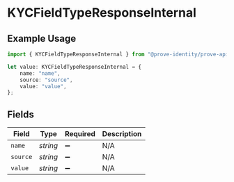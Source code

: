 # KYCFieldTypeResponseInternal

## Example Usage

```typescript
import { KYCFieldTypeResponseInternal } from "@prove-identity/prove-api/models/components";

let value: KYCFieldTypeResponseInternal = {
    name: "name",
    source: "source",
    value: "value",
};
```

## Fields

| Field              | Type               | Required           | Description        |
| ------------------ | ------------------ | ------------------ | ------------------ |
| `name`             | *string*           | :heavy_minus_sign: | N/A                |
| `source`           | *string*           | :heavy_minus_sign: | N/A                |
| `value`            | *string*           | :heavy_minus_sign: | N/A                |